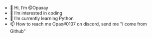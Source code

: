 - 👋 Hi, I’m @Opaxay
- 👀 I’m interested in coding
- 🌱 I’m currently learning Python
- 📫 How to reach me Opax#0107 on discord, send me "I come from Github"

<!---
Opaxay/Opaxay is a ✨ special ✨ repository because its `README.md` (this file) appears on your GitHub profile.
You can click the Preview link to take a look at your changes.
--->
